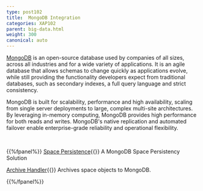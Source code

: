 ```yaml
---
type: post102
title:  MongoDB Integration
categories: XAP102
parent: big-data.html
weight: 300
canonical: auto
---
```



[MongoDB](http://www.mongodb.com/) is an open-source database used by companies of all sizes, across all industries and for a wide variety of applications. It is an agile database that allows schemas to change quickly as applications evolve, while still providing the functionality developers expect from traditional databases, such as secondary indexes, a full query language and strict consistency.


MongoDB is built for scalability, performance and high availability, scaling from single server deployments to large, complex multi-site architectures. By leveraging in-memory computing, MongoDB provides high performance for both reads and writes. MongoDB's native replication and automated failover enable enterprise-grade reliability and operational flexibility.



<br>

{{%fpanel%}}
[Space Persistence](./mongodb-space-persistency.html){{<wbr>}}
A MongoDB Space Persistency Solution

[Archive Handler](./mongodb-archive-operation-handler.html){{<wbr>}}
Archives space objects to MongoDB.

{{%/fpanel%}}

